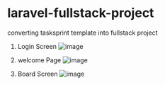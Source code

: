 # laravel-fullstack-project
converting tasksprint template into fullstack project

1. Login Screen
![image](https://github.com/patilsp/laravel-fullstack-project/assets/35653819/a9a94333-5322-42e4-ac7c-2093410f7b43)

2. welcome Page
![image](https://github.com/patilsp/laravel-fullstack-project/assets/35653819/ba0e5bde-0cb4-4e8f-9f45-c95b1c4a09d5)


4. Board Screen
 ![image](https://github.com/patilsp/laravel-fullstack-project/assets/35653819/1c57d885-24b3-47d6-8baf-3ee0ee317fe9)

